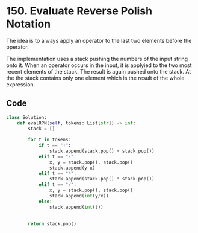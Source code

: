 # 150. Evaluate Reverse Polish Notation
The idea is to always apply an operator to the last two elements before the operator.

The implementation uses a stack pushing the numbers of the input string onto it. When an operator occurs in the input, it is applyied to the two most recent elements of the stack. The result is again pushed onto the stack. At the the stack contains only one element which is the result of the whole expression.

## Code
```python
class Solution:
    def evalRPN(self, tokens: List[str]) -> int:
        stack = []
        
        for t in tokens:
            if t == "+":
                stack.append(stack.pop() + stack.pop())
            elif t == "-":
                x, y = stack.pop(), stack.pop()
                stack.append(y-x)
            elif t == "*":
                stack.append(stack.pop() * stack.pop())   
            elif t == "/":
                x, y = stack.pop(), stack.pop()
                stack.append(int(y/x))
            else:
                stack.append(int(t))
            

        return stack.pop()
```
